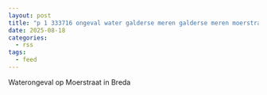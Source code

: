 ```yaml
---
layout: post
title: "p 1 333716 ongeval water galderse meren galderse meren moerstraat breda"
date: 2025-08-18
categories: 
  - rss
tags: 
  - feed
---
```


Waterongeval op Moerstraat in Breda
